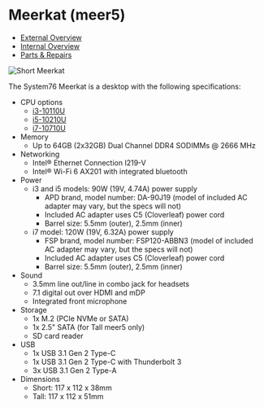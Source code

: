 # Meerkat (meer5)

- [External Overview](./external-overview.md)
- [Internal Overview](./internal-overview.md)
- [Parts & Repairs](./repairs.md)

![Short Meerkat](./img/meer5-short.png)

The System76 Meerkat is a desktop with the following specifications:

- CPU options
    - [i3-10110U](https://ark.intel.com/content/www/us/en/ark/products/196451/intel-core-i3-10110u-processor-4m-cache-up-to-4-10-ghz.html)
    - [i5-10210U](https://ark.intel.com/content/www/us/en/ark/products/195436/intel-core-i5-10210u-processor-6m-cache-up-to-4-20-ghz.html)
    - [i7-10710U](https://ark.intel.com/content/www/us/en/ark/products/196448/intel-core-i7-10710u-processor-12m-cache-up-to-4-70-ghz.html)
- Memory
    - Up to 64GB (2x32GB) Dual Channel  DDR4 SODIMMs @ 2666 MHz
- Networking
    - Intel® Ethernet Connection I219-V
    - Intel® Wi-Fi 6 AX201 with integrated bluetooth
- Power
    - i3 and i5 models: 90W (19V, 4.74A) power supply
        - APD brand, model number: DA-90J19 (model of included AC adapter may vary, but the specs will not)
        - Included AC adapter uses C5 (Cloverleaf) power cord
        - Barrel size: 5.5mm (outer), 2.5mm (inner)
    - i7 model: 120W (19V, 6.32A) power supply
        - FSP brand, model number: FSP120-ABBN3 (model of included AC adapter may vary, but the specs will not)
        - Included AC adapter uses C5 (Cloverleaf) power cord
        - Barrel size: 5.5mm (outer), 2.5mm (inner)
- Sound
    - 3.5mm line out/line in combo jack for headsets
    - 7.1 digital out over HDMI and mDP
    - Integrated front microphone
- Storage
    - 1x M.2 (PCIe NVMe or SATA)
    - 1x 2.5" SATA (for Tall meer5 only)
    - SD card reader
- USB
    - 1x USB 3.1 Gen 2 Type-C
    - 1x USB 3.1 Gen 2 Type-C with Thunderbolt 3
    - 3x USB 3.1 Gen 2 Type-A
- Dimensions
    - Short: 117 x 112 x 38mm
    - Tall:  117 x 112 x 51mm
